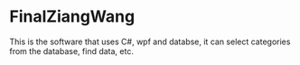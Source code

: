 # FinalZiangWang
This is the software that uses C#, wpf and databse, it can select categories from the database, find data, etc.
